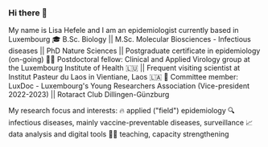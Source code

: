 ### Hi there 👋

My name is Lisa Hefele and I am an epidemiologist currently based in Luxembourg
    🎓 B.Sc. Biology || M.Sc. Molecular Biosciences - Infectious diseases || PhD Nature Sciences || Postgraduate certificate in epidemiology (on-going)
    👩‍🔬 Postdoctoral fellow: Clinical and Applied Virology group at the Luxembourg Institute of Health 🇱🇺 || Frequent visiting scientist at Institut Pasteur du Laos in Vientiane, Laos 🇱🇦
    💙 Committee member: LuxDoc - Luxembourg's Young Researchers Association (Vice-president 2022-2023) || Rotaract Club Dillingen-Günzburg

My research focus and interests:
    🔥 applied ("field") epidemiology
    🔍 infectious diseases, mainly vaccine-preventable diseases, surveillance
    📈 data analysis and digital tools
    👩‍🏫 teaching, capacity strengthening


